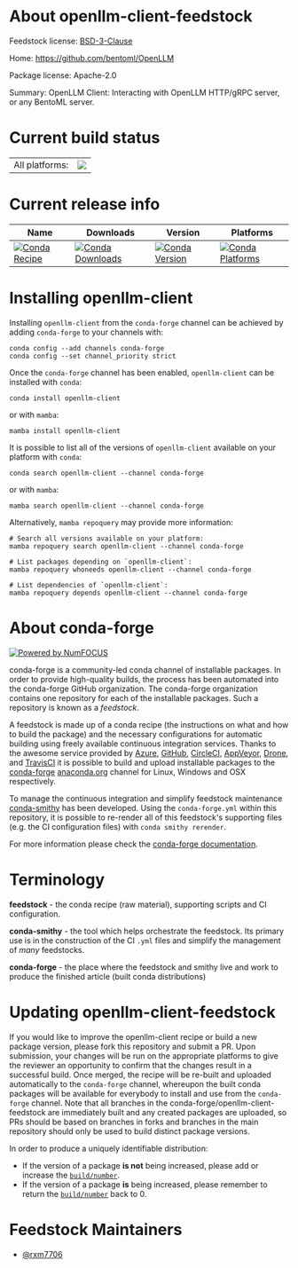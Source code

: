 About openllm-client-feedstock
==============================

Feedstock license: [BSD-3-Clause](https://github.com/conda-forge/openllm-client-feedstock/blob/main/LICENSE.txt)

Home: https://github.com/bentoml/OpenLLM

Package license: Apache-2.0

Summary: OpenLLM Client: Interacting with OpenLLM HTTP/gRPC server, or any BentoML server.

Current build status
====================


<table><tr><td>All platforms:</td>
    <td>
      <a href="https://dev.azure.com/conda-forge/feedstock-builds/_build/latest?definitionId=21518&branchName=main">
        <img src="https://dev.azure.com/conda-forge/feedstock-builds/_apis/build/status/openllm-client-feedstock?branchName=main">
      </a>
    </td>
  </tr>
</table>

Current release info
====================

| Name | Downloads | Version | Platforms |
| --- | --- | --- | --- |
| [![Conda Recipe](https://img.shields.io/badge/recipe-openllm--client-green.svg)](https://anaconda.org/conda-forge/openllm-client) | [![Conda Downloads](https://img.shields.io/conda/dn/conda-forge/openllm-client.svg)](https://anaconda.org/conda-forge/openllm-client) | [![Conda Version](https://img.shields.io/conda/vn/conda-forge/openllm-client.svg)](https://anaconda.org/conda-forge/openllm-client) | [![Conda Platforms](https://img.shields.io/conda/pn/conda-forge/openllm-client.svg)](https://anaconda.org/conda-forge/openllm-client) |

Installing openllm-client
=========================

Installing `openllm-client` from the `conda-forge` channel can be achieved by adding `conda-forge` to your channels with:

```
conda config --add channels conda-forge
conda config --set channel_priority strict
```

Once the `conda-forge` channel has been enabled, `openllm-client` can be installed with `conda`:

```
conda install openllm-client
```

or with `mamba`:

```
mamba install openllm-client
```

It is possible to list all of the versions of `openllm-client` available on your platform with `conda`:

```
conda search openllm-client --channel conda-forge
```

or with `mamba`:

```
mamba search openllm-client --channel conda-forge
```

Alternatively, `mamba repoquery` may provide more information:

```
# Search all versions available on your platform:
mamba repoquery search openllm-client --channel conda-forge

# List packages depending on `openllm-client`:
mamba repoquery whoneeds openllm-client --channel conda-forge

# List dependencies of `openllm-client`:
mamba repoquery depends openllm-client --channel conda-forge
```


About conda-forge
=================

[![Powered by
NumFOCUS](https://img.shields.io/badge/powered%20by-NumFOCUS-orange.svg?style=flat&colorA=E1523D&colorB=007D8A)](https://numfocus.org)

conda-forge is a community-led conda channel of installable packages.
In order to provide high-quality builds, the process has been automated into the
conda-forge GitHub organization. The conda-forge organization contains one repository
for each of the installable packages. Such a repository is known as a *feedstock*.

A feedstock is made up of a conda recipe (the instructions on what and how to build
the package) and the necessary configurations for automatic building using freely
available continuous integration services. Thanks to the awesome service provided by
[Azure](https://azure.microsoft.com/en-us/services/devops/), [GitHub](https://github.com/),
[CircleCI](https://circleci.com/), [AppVeyor](https://www.appveyor.com/),
[Drone](https://cloud.drone.io/welcome), and [TravisCI](https://travis-ci.com/)
it is possible to build and upload installable packages to the
[conda-forge](https://anaconda.org/conda-forge) [anaconda.org](https://anaconda.org/)
channel for Linux, Windows and OSX respectively.

To manage the continuous integration and simplify feedstock maintenance
[conda-smithy](https://github.com/conda-forge/conda-smithy) has been developed.
Using the ``conda-forge.yml`` within this repository, it is possible to re-render all of
this feedstock's supporting files (e.g. the CI configuration files) with ``conda smithy rerender``.

For more information please check the [conda-forge documentation](https://conda-forge.org/docs/).

Terminology
===========

**feedstock** - the conda recipe (raw material), supporting scripts and CI configuration.

**conda-smithy** - the tool which helps orchestrate the feedstock.
                   Its primary use is in the construction of the CI ``.yml`` files
                   and simplify the management of *many* feedstocks.

**conda-forge** - the place where the feedstock and smithy live and work to
                  produce the finished article (built conda distributions)


Updating openllm-client-feedstock
=================================

If you would like to improve the openllm-client recipe or build a new
package version, please fork this repository and submit a PR. Upon submission,
your changes will be run on the appropriate platforms to give the reviewer an
opportunity to confirm that the changes result in a successful build. Once
merged, the recipe will be re-built and uploaded automatically to the
`conda-forge` channel, whereupon the built conda packages will be available for
everybody to install and use from the `conda-forge` channel.
Note that all branches in the conda-forge/openllm-client-feedstock are
immediately built and any created packages are uploaded, so PRs should be based
on branches in forks and branches in the main repository should only be used to
build distinct package versions.

In order to produce a uniquely identifiable distribution:
 * If the version of a package **is not** being increased, please add or increase
   the [``build/number``](https://docs.conda.io/projects/conda-build/en/latest/resources/define-metadata.html#build-number-and-string).
 * If the version of a package **is** being increased, please remember to return
   the [``build/number``](https://docs.conda.io/projects/conda-build/en/latest/resources/define-metadata.html#build-number-and-string)
   back to 0.

Feedstock Maintainers
=====================

* [@rxm7706](https://github.com/rxm7706/)

